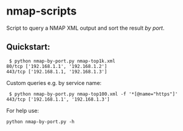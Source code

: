 # nmap-scripts

Script to query a NMAP XML output and sort the result *by port*.

## Quickstart:

	 $ python nmap-by-port.py nmap-top1k.xml
	80/tcp ['192.168.1.1', '192.168.1.2']
	443/tcp ['192.168.1.1, '192.168.1.3']

Custom queries e.g. by service name:

	 $ python nmap-by-port.py nmap-top100.xml -f '*[@name="https"]'
	443/tcp ['192.168.1.1', '192.168.1.3']

For help use:

	python nmap-by-port.py -h
